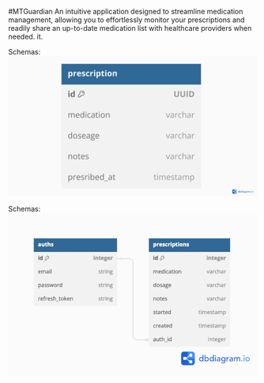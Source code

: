 #MTGuardian
An intuitive application designed to streamline medication management, allowing you to effortlessly monitor your prescriptions and readily share an up-to-date medication list with healthcare providers when needed. it.

Schemas:
<img src="/readMeAssets/databaseSchemaV1.pdf" alt="Image Description"/>

Schemas:
![Alt text](/readMeAssets/databaseSchemaV2.png "Current DB Schema")
